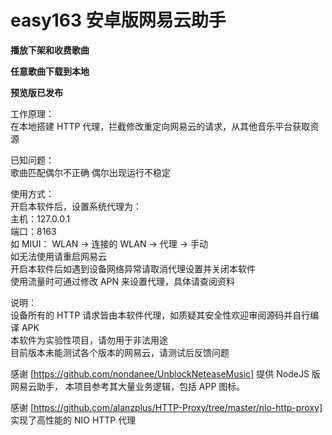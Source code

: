 # easy163 安卓版网易云助手  
**播放下架和收费歌曲**  

**任意歌曲下载到本地**  

**预览版已发布**  

工作原理：  
在本地搭建 HTTP 代理，拦截修改重定向网易云的请求，从其他音乐平台获取资源

已知问题：   
歌曲匹配偶尔不正确
偶尔出现运行不稳定

使用方式：    
开启本软件后，设置系统代理为：    
主机：127.0.0.1  
端口：8163  
如 MIUI： 
WLAN -> 连接的 WLAN -> 代理 -> 手动  
如无法使用请重启网易云  
开启本软件后如遇到设备网络异常请取消代理设置并关闭本软件  
使用流量时可通过修改 APN 来设置代理，具体请查阅资料

说明：    
设备所有的 HTTP 请求皆由本软件代理，如质疑其安全性欢迎审阅源码并自行编译 APK     
本软件为实验性项目，请勿用于非法用途      
目前版本未能测试各个版本的网易云，请测试后反馈问题    

感谢 [https://github.com/nondanee/UnblockNeteaseMusic] 提供 NodeJS 版网易云助手，
本项目参考其大量业务逻辑，包括 APP 图标。

感谢 [https://github.com/alanzplus/HTTP-Proxy/tree/master/nio-http-proxy] 实现了高性能的 NIO HTTP 代理
